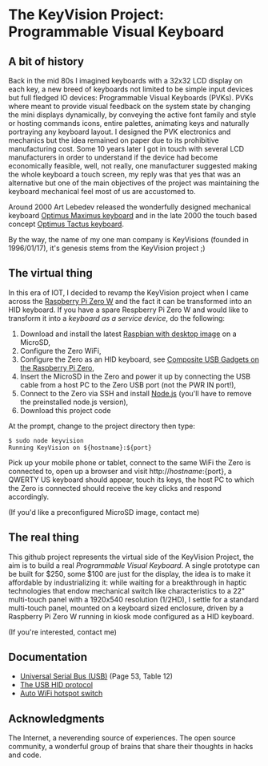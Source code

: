 # The KeyVision Project: Programmable Visual Keyboard

## A bit of history
Back in the mid 80s I imagined keyboards with a 32x32 LCD display on each key, a new breed of keyboards not limited to be simple input devices but full fledged IO devices: Programmable Visual Keyboards (PVKs). PVKs where meant to provide visual feedback on the system state by changing the mini displays dynamically, by conveying the active font family and style or hosting commands icons, entire palettes, animating keys and naturally portraying any keyboard layout. I designed the PVK electronics and mechanics but the idea remained on paper due to its prohibitive manufacturing cost. Some 10 years later I got in touch with several LCD manufacturers in order to understand if the device had become economically feasible, well, not really, one manufacturer suggested making the whole keyboard a touch screen, my reply was that yes that was an alternative but one of the main objectives of the project was maintaining the keyboard mechanical feel most of us are accustomed to.

Around 2000 Art Lebedev released the wonderfully designed mechanical keyboard [Optimus Maximus keyboard](https://www.artlebedev.com/optimus/maximus/) and in the late 2000 the touch based concept [Optimus Tactus keyboard](https://www.artlebedev.com/optimus/tactus/).

By the way, the name of my one man company is KeyVisions (founded in 1996/01/17), it's genesis stems from the KeyVision project ;)

## The virtual thing
In this era of IOT, I decided to revamp the KeyVision project when I came across the [Raspberry Pi Zero W](https://www.raspberrypi.org/products/raspberry-pi-zero-w/) and the fact it can be transformed into an HID keyboard. If you have a spare Respberry Pi Zero W and would like to transform it into a *keyboard as a service device*, do the following:

1. Download and install the latest [Raspbian with desktop image](https://www.raspberrypi.org/downloads/raspbian/) on a MicroSD,
2. Configure the Zero WiFi, 
3. Configure the Zero as an HID keyboard, see  [Composite USB Gadgets on the Raspberry Pi Zero](http://isticktoit.net/?p=1383),
4. Insert the MicroSD in the Zero and power it up by connecting the USB cable from a host PC to the Zero USB port (not the PWR IN port!),
5. Connect to the Zero via SSH and install [Node.js](https://nodejs.org/en/download/) (you'll have to remove the preinstalled node.js version),
6. Download this project code

At the prompt, change to the project directory then type:

```
$ sudo node keyvision
Running KeyVision on ${hostname}:${port}
```

Pick up your mobile phone or tablet, connect to the same WiFi the Zero is connected to, open up a browser and visit http://${hostname}:${port}, a QWERTY US keyboard should appear, touch its keys, the host PC to which the Zero is connected should receive the key clicks and respond accordingly.

(If you'd like a preconfigured MicroSD image, contact me)

## The real thing
This github project represents the virtual side of the KeyVision Project, the aim is to build a real *Programmable Visual Keyboard*. A single prototype can be built for $250, some $100 are just for the display, the idea is to make it affordable by industrializing it: while waiting for a breakthrough in haptic technologies that endow mechanical switch like characteristics to a 22" multi-touch panel with a 1920x540 resolution (1/2HD), I settle for a standard multi-touch panel, mounted on a keyboard sized enclosure, driven by a Raspberry Pi Zero W running in kiosk mode configured as a HID keyboard.

(If you're interested, contact me)

## Documentation
- [Universal Serial Bus (USB)](http://www.usb.org/developers/hidpage/Hut1_12v2.pdf) (Page 53, Table 12)
- [The USB HID protocol](https://docs.mbed.com/docs/ble-hid/en/latest/api/md_doc_HID.html)
- [Auto WiFi hotspot switch](http://www.raspberryconnect.com/network/item/331-raspberry-pi-auto-wifi-hotspot-switch-no-internet-routing)

## Acknowledgments
The Internet, a neverending source of experiences. The open source community, a wonderful group of brains that share their thoughts in hacks and code.
